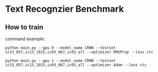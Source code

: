 # Text Recognzier Benchmark

## How to train
command example : 
```
python main.py --gpu 0 --model_name CRNN --testset ic13_857,ic13_1015,ic03_867,ic03_all --optimizer RMSProp --loss ctc
```

```
python main.py --gpu 1 --model_name CRNN --testset ic13_857,ic13_1015,ic03_867,ic03_all --optimizer Adam --loss ctc
```